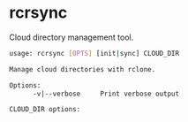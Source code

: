 # rcrsync

Cloud directory management tool.

```bash
usage: rcrsync [OPTS] [init|sync] CLOUD_DIR

Manage cloud directories with rclone.

Options:
      -v|--verbose     Print verbose output

CLOUD_DIR options:

      

```


